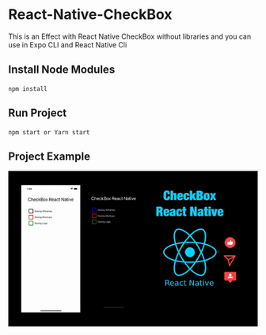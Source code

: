 # React-Native-CheckBox
This is an Effect with React Native CheckBox without libraries and you can use in Expo CLI and React Native Cli

## Install Node Modules 
```
npm install
```

## Run Project 

```
npm start or Yarn start

```

## Project Example 

![](https://github.com/memof90/React-Native-CheckBox/blob/master/src/Images/Grabación%20de%20pantalla%202021-08-10%20a%20la(s)%201.59.19%20p.%C2%A0m..gif?raw=true)

